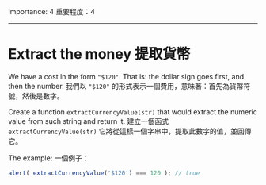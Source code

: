 importance: 4
重要程度：4

---

# Extract the money 提取貨幣

We have a cost in the form `"$120"`. That is: the dollar sign goes first, and then the number.
我們以 `"$120"` 的形式表示一個費用，意味著：首先為貨幣符號，然後是數字。

Create a function `extractCurrencyValue(str)` that would extract the numeric value from such string and return it.
建立一個函式 `extractCurrencyValue(str)` 它將從這樣一個字串中，提取此數字的值，並回傳它。

The example:
一個例子：

```js
alert( extractCurrencyValue('$120') === 120 ); // true
```

